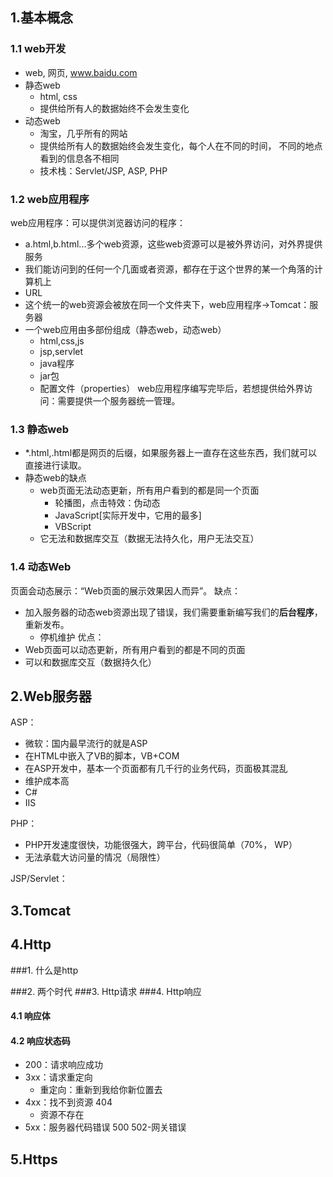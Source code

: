 ## 1.基本概念
### 1.1 web开发
* web, 网页, www.baidu.com
* 静态web
    * html, css
    * 提供给所有人的数据始终不会发生变化
* 动态web
    * 淘宝，几乎所有的网站
    * 提供给所有人的数据始终会发生变化，每个人在不同的时间， 不同的地点看到的信息各不相同
    * 技术栈：Servlet/JSP, ASP, PHP
### 1.2 web应用程序
web应用程序：可以提供浏览器访问的程序：
* a.html,b.html...多个web资源，这些web资源可以是被外界访问，对外界提供服务
* 我们能访问到的任何一个几面或者资源，都存在于这个世界的某一个角落的计算机上
* URL
* 这个统一的web资源会被放在同一个文件夹下，web应用程序->Tomcat：服务器
* 一个web应用由多部份组成（静态web，动态web）
    * html,css,js
    * jsp,servlet
    * java程序
    * jar包
    * 配置文件（properties）
web应用程序编写完毕后，若想提供给外界访问：需要提供一个服务器统一管理。 
### 1.3 静态web
* *.html,.html都是网页的后缀，如果服务器上一直存在这些东西，我们就可以直接进行读取。
* 静态web的缺点
    * web页面无法动态更新，所有用户看到的都是同一个页面
        * 轮播图，点击特效：伪动态
        * JavaScript[实际开发中，它用的最多]
        * VBScript
    * 它无法和数据库交互（数据无法持久化，用户无法交互）
### 1.4 动态Web
页面会动态展示：“Web页面的展示效果因人而异”。
缺点：
* 加入服务器的动态web资源出现了错误，我们需要重新编写我们的**后台程序**，重新发布。
    * 停机维护
优点：
* Web页面可以动态更新，所有用户看到的都是不同的页面
* 可以和数据库交互（数据持久化）

## 2.Web服务器
ASP：
* 微软：国内最早流行的就是ASP
* 在HTML中嵌入了VB的脚本，VB+COM
* 在ASP开发中，基本一个页面都有几千行的业务代码，页面极其混乱
* 维护成本高
* C#
* IIS

PHP：
* PHP开发速度很快，功能很强大，跨平台，代码很简单（70%， WP）
* 无法承载大访问量的情况（局限性）

JSP/Servlet：



## 3.Tomcat

## 4.Http
###1. 什么是http

###2. 两个时代
###3. Http请求
###4. Http响应 
#### 4.1 响应体
#### 4.2 响应状态码
* 200：请求响应成功
* 3xx：请求重定向
    * 重定向：重新到我给你新位置去
* 4xx：找不到资源 404
    * 资源不存在
* 5xx：服务器代码错误 500 502-网关错误
  
## 5.Https